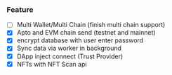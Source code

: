 ### Feature
- [ ] Multi Wallet/Multi Chain (finish multi chain support)
- [x] Apto and EVM chain send (testnet and mainnet)
- [x] encrypt database with user enter password
- [x] Sync data via worker in background
- [x] DApp inject connect (Trust Provider)
- [x] NFTs with NFT Scan api
